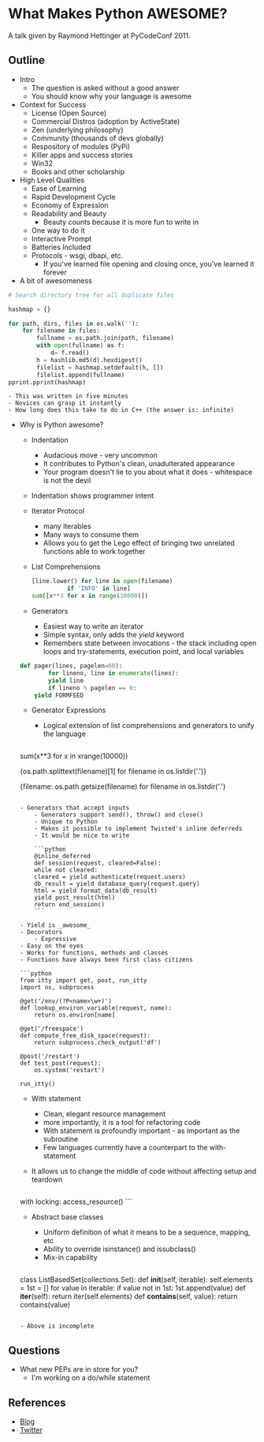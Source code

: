 What Makes Python AWESOME?
===========================

A talk given by Raymond Hettinger at PyCodeConf 2011.


Outline
------------------

- Intro
    - The question is asked without a good answer
    - You should know why your language is awesome
- Context for Success
    - License (Open Source)
    - Commercial Distros (adoption by ActiveState)
    - Zen (underlying philosophy)
    - Community (thousands of devs globally)
    - Respository of modules (PyPi)
    - Killer apps and success stories
    - Win32
    - Books and other scholarship
- High Level Qualities
    - Ease of Learning
    - Rapid Development Cycle
    - Economy of Expression
    - Readability and Beauty
        - Beauty counts because it is more fun to write in
    - One way to do it
    - Interactive Prompt
    - Batteries Included
    - Protocols - wsgi, dbapi, etc.
        - If you've learned file opening and closing once, you've learned it forever
- A bit of awesomeness

```python
# Search directory tree for all duplicate files

hashmap = {}

for path, dirs, files in os.walk(''):
    for filename in files:
        fullname = os.path.join(path, filename)
        with open(fullname) as f:
            d= f.read()
        h = hashlib.md5(d).hexdigest()
        filelist = hashmap.setdefault(h, [])
        filelist.append(fullname)
pprint.pprint(hashmap)
```

    - This was written in five minutes
    - Novices can grasp it instantly
    - How long does this take to do in C++ (the answer is: infinite)
- Why is Python awesome?
    - Indentation
        - Audacious move - very uncommon
        - It contributes to Python's clean, unadulterated appearance
        - Your program doesn't lie to you about what it does - whitespace is not the devil
	- Indentation shows programmer intent
    - Iterator Protocol
        - many iterables
        - Many ways to consume them
        - Allows you to get the Lego effect of bringing two unrelated functions able to work together
    - List Comprehensions

        ```python
        [line.lower() for line in open(filename)
                  if 'INFO' in line]
        sum([x**3 for x in range(10000)])
        ```

    - Generators
        - Easiest way to write an iterator
        - Simple syntax, only adds the _yield_ keyword
        - Remembers state between invocations - the stack including open loops and try-statements, execution point, and local variables

	```python
	def pager(lines, pagelen=60):
            for lineno, line in enumerate(lines):
	        yield line
	        if lineno % pagelen == 0:
		yield FORMFEED
	```

    - Generator Expressions
        - Logical extension of list comprehensions and generators to unify the language

        ```python
	sum(x**3 for x in xrange(10000))

	{os.path.splittext(filename)[1]
	    for filename in os.listdir('.')}

	{filename: os.path.getsize(filename)
	    for filename in os.listdir('.'}
	```

    - Generators that accept inputs
        - Generators support send(), throw() and close()
        - Unique to Python
        - Makes it possible to implement Twisted's inline deferreds
        - It would be nice to write 

        ```python
        @inline_deferred
        def session(request, cleared=False):
	    while not cleared:
		cleared = yield authenticate(request.users)
	    db_result = yield database_query(request.query)
	    html = yield format_data(db_result)
	    yield post_result(html)
	    return end_session() 
        ```

	- Yield is _awesome_
    - Decorators
        - Expressive
	- Easy on the eyes
	- Works for functions, methods and classes
	- Functions have always been first class citizens

	```python
	from itty import get, post, run_itty
	import os, subprocess

	@get('/env/(?P<name>\w+)')
	def lookup_environ_variable(request, name):
	    return os.environ[name]

	@get('/freespace')
	def compute_free_disk_space(request):
	    return subprocess.check_output('df')

	@post('/restart')
	def test_post(request):
	    os.system('restart')

	run_itty()
	```

    - With statement
        - Clean, elegant resource management
        - more importantly, it is a tool for refactoring code
        - With statement is profoundly important - as important as the subroutine
        - Few languages currently have a counterpart to the with-statement
	- It allows us to change the middle of code without affecting setup and teardown

        ```python
	with locking:
	    access_resource()
        ```

     - Abstract base classes
        - Uniform definition of what it means to be a sequence, mapping, etc
        - Ability to override isinstance() and issubclass()
        - Mix-in capability

        ```python
	class ListBasedSet(collections.Set):
	    def __init__(self, iterable):
	        self.elements = 1st = []
	        for value in iterable:
	            if value not in 1st:
                        1st.append(value)
	    def __iter__(self):
	        return iter(self.elements)
	    def __contains__(self, value):
		return contains(value)
	```

	- Above is incomplete

Questions
-----------------

- What new PEPs are in store for you?
    - I'm working on a do/while statement

References
------------------

* [Blog](http://rhettinger.wordpress.com/)
* [Twitter](http://twitter.com/raymondh)
